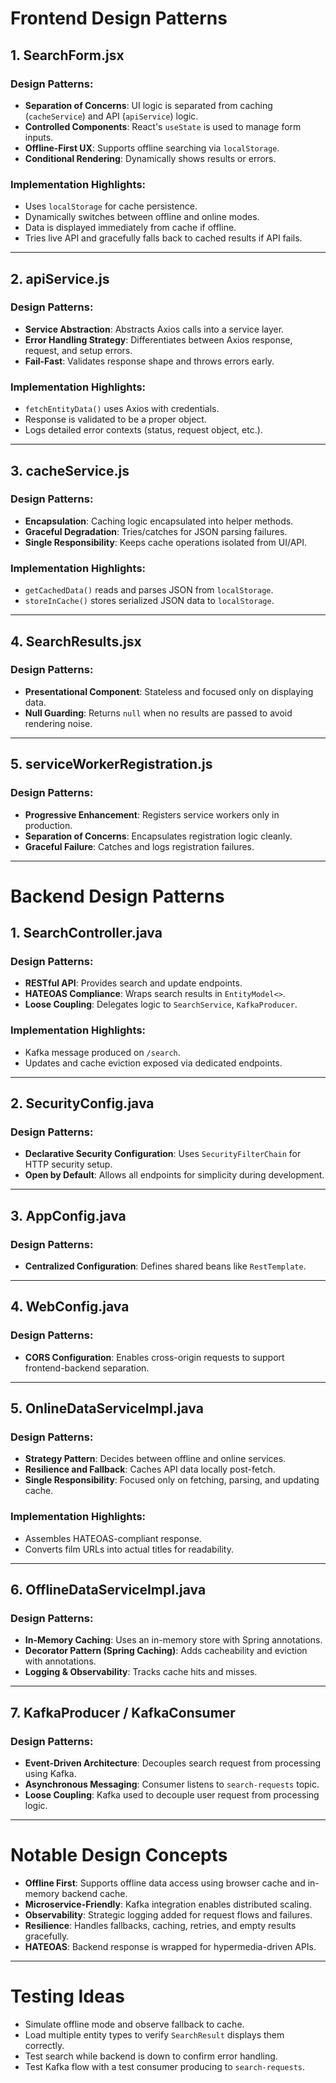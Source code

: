 # Frontend Design Patterns

## 1. SearchForm.jsx

### Design Patterns:
- **Separation of Concerns**: UI logic is separated from caching (`cacheService`) and API (`apiService`) logic.
- **Controlled Components**: React's `useState` is used to manage form inputs.
- **Offline-First UX**: Supports offline searching via `localStorage`.
- **Conditional Rendering**: Dynamically shows results or errors.

### Implementation Highlights:
- Uses `localStorage` for cache persistence.
- Dynamically switches between offline and online modes.
- Data is displayed immediately from cache if offline.
- Tries live API and gracefully falls back to cached results if API fails.

---

## 2. apiService.js

### Design Patterns:
- **Service Abstraction**: Abstracts Axios calls into a service layer.
- **Error Handling Strategy**: Differentiates between Axios response, request, and setup errors.
- **Fail-Fast**: Validates response shape and throws errors early.

### Implementation Highlights:
- `fetchEntityData()` uses Axios with credentials.
- Response is validated to be a proper object.
- Logs detailed error contexts (status, request object, etc.).

---

## 3. cacheService.js

### Design Patterns:
- **Encapsulation**: Caching logic encapsulated into helper methods.
- **Graceful Degradation**: Tries/catches for JSON parsing failures.
- **Single Responsibility**: Keeps cache operations isolated from UI/API.

### Implementation Highlights:
- `getCachedData()` reads and parses JSON from `localStorage`.
- `storeInCache()` stores serialized JSON data to `localStorage`.

---

## 4. SearchResults.jsx

### Design Patterns:
- **Presentational Component**: Stateless and focused only on displaying data.
- **Null Guarding**: Returns `null` when no results are passed to avoid rendering noise.

---

## 5. serviceWorkerRegistration.js

### Design Patterns:
- **Progressive Enhancement**: Registers service workers only in production.
- **Separation of Concerns**: Encapsulates registration logic cleanly.
- **Graceful Failure**: Catches and logs registration failures.

---

# Backend Design Patterns

## 1. SearchController.java

### Design Patterns:
- **RESTful API**: Provides search and update endpoints.
- **HATEOAS Compliance**: Wraps search results in `EntityModel<>`.
- **Loose Coupling**: Delegates logic to `SearchService`, `KafkaProducer`.

### Implementation Highlights:
- Kafka message produced on `/search`.
- Updates and cache eviction exposed via dedicated endpoints.

---

## 2. SecurityConfig.java

### Design Patterns:
- **Declarative Security Configuration**: Uses `SecurityFilterChain` for HTTP security setup.
- **Open by Default**: Allows all endpoints for simplicity during development.

---

## 3. AppConfig.java

### Design Patterns:
- **Centralized Configuration**: Defines shared beans like `RestTemplate`.

---

## 4. WebConfig.java

### Design Patterns:
- **CORS Configuration**: Enables cross-origin requests to support frontend-backend separation.

---

## 5. OnlineDataServiceImpl.java

### Design Patterns:
- **Strategy Pattern**: Decides between offline and online services.
- **Resilience and Fallback**: Caches API data locally post-fetch.
- **Single Responsibility**: Focused only on fetching, parsing, and updating cache.

### Implementation Highlights:
- Assembles HATEOAS-compliant response.
- Converts film URLs into actual titles for readability.

---

## 6. OfflineDataServiceImpl.java

### Design Patterns:
- **In-Memory Caching**: Uses an in-memory store with Spring annotations.
- **Decorator Pattern (Spring Caching)**: Adds cacheability and eviction with annotations.
- **Logging & Observability**: Tracks cache hits and misses.

---

## 7. KafkaProducer / KafkaConsumer

### Design Patterns:
- **Event-Driven Architecture**: Decouples search request from processing using Kafka.
- **Asynchronous Messaging**: Consumer listens to `search-requests` topic.
- **Loose Coupling**: Kafka used to decouple user request from processing logic.

---

# Notable Design Concepts

- **Offline First**: Supports offline data access using browser cache and in-memory backend cache.
- **Microservice-Friendly**: Kafka integration enables distributed scaling.
- **Observability**: Strategic logging added for request flows and failures.
- **Resilience**: Handles fallbacks, caching, retries, and empty results gracefully.
- **HATEOAS**: Backend response is wrapped for hypermedia-driven APIs.

---

# Testing Ideas

- Simulate offline mode and observe fallback to cache.
- Load multiple entity types to verify `SearchResult` displays them correctly.
- Test search while backend is down to confirm error handling.
- Test Kafka flow with a test consumer producing to `search-requests`.
